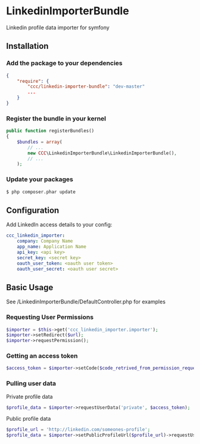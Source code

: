 LinkedinImporterBundle
======================

Linkedin profile data importer for symfony

Installation
------------

### Add the package to your dependencies

``` json
{
    "require": {
        "ccc/linkedin-importer-bundle": "dev-master"
        ...
    }
}
```

### Register the bundle in your kernel

``` php
public function registerBundles()
{
    $bundles = array(
        // ...
        new CCC\LinkedinImporterBundle\LinkedinImporterBundle(),
        // ...
    );
```

### Update your packages

``` bash
$ php composer.phar update
```

Configuration
-------------

Add LinkedIn access details to your config:

``` yaml
ccc_linkedin_importer:
    company: Company Name
    app_name: Application Name
    api_key: <api key>
    secret_key: <secret key>
    oauth_user_token: <oauth user token>
    oauth_user_secret: <oauth user secret>
```

Basic Usage
-----------
See /LinkedinImporterBundle/DefaultController.php for examples

### Requesting User Permissions

``` php
$importer = $this->get('ccc_linkedin_importer.importer');
$importer->setRedirect($url);
$importer->requestPermission();
```

### Getting an access token

``` php
$access_token = $importer->setCode($code_retrived_from_permission_request)->requestAccessToken();
```

### Pulling user data

Private profile data
``` php
$profile_data = $importer->requestUserData('private', $access_token);
```

Public profile data
``` php
$profile_url = 'http://linkedin.com/someones-profile';
$profile_data = $importer->setPublicProfileUrl($profile_url)->requestUserData('public', $access_token);
```
